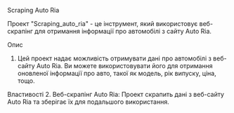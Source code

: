 Scraping Auto Ria

Проект "Scraping_auto_ria" - це інструмент, який використовує веб-скрапінг для отримання інформації про автомобілі з 
сайту Auto Ria.

Опис
1. Цей проект надає можливість отримувати дані про автомобілі з веб-сайту Auto Ria. Ви можете використовувати його для 
отримання оновленої інформації про авто, такої як модель, рік випуску, ціна, тощо.

Властивості
2. Веб-скрапінг Auto Ria: Проект скрапить дані з веб-сайту Auto Ria та зберігає їх для подальшого використання.
